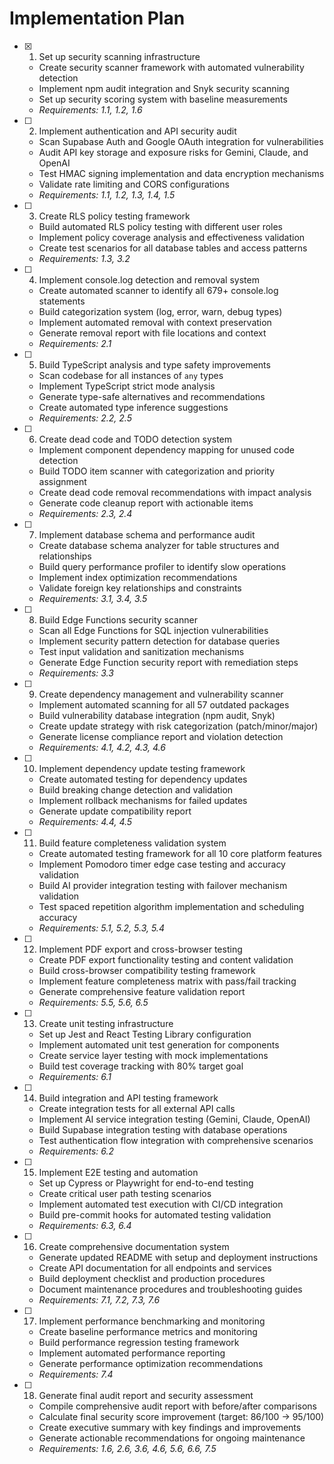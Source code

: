 # Implementation Plan

- [x] 1. Set up security scanning infrastructure



  - Create security scanner framework with automated vulnerability detection
  - Implement npm audit integration and Snyk security scanning
  - Set up security scoring system with baseline measurements
  - _Requirements: 1.1, 1.2, 1.6_

- [ ] 2. Implement authentication and API security audit
  - Scan Supabase Auth and Google OAuth integration for vulnerabilities
  - Audit API key storage and exposure risks for Gemini, Claude, and OpenAI
  - Test HMAC signing implementation and data encryption mechanisms
  - Validate rate limiting and CORS configurations
  - _Requirements: 1.1, 1.2, 1.3, 1.4, 1.5_

- [ ] 3. Create RLS policy testing framework
  - Build automated RLS policy testing with different user roles
  - Implement policy coverage analysis and effectiveness validation
  - Create test scenarios for all database tables and access patterns
  - _Requirements: 1.3, 3.2_

- [ ] 4. Implement console.log detection and removal system
  - Create automated scanner to identify all 679+ console.log statements
  - Build categorization system (log, error, warn, debug types)
  - Implement automated removal with context preservation
  - Generate removal report with file locations and context
  - _Requirements: 2.1_

- [ ] 5. Build TypeScript analysis and type safety improvements
  - Scan codebase for all instances of `any` types
  - Implement TypeScript strict mode analysis
  - Generate type-safe alternatives and recommendations
  - Create automated type inference suggestions
  - _Requirements: 2.2, 2.5_

- [ ] 6. Create dead code and TODO detection system
  - Implement component dependency mapping for unused code detection
  - Build TODO item scanner with categorization and priority assignment
  - Create dead code removal recommendations with impact analysis
  - Generate code cleanup report with actionable items
  - _Requirements: 2.3, 2.4_

- [ ] 7. Implement database schema and performance audit
  - Create database schema analyzer for table structures and relationships
  - Build query performance profiler to identify slow operations
  - Implement index optimization recommendations
  - Validate foreign key relationships and constraints
  - _Requirements: 3.1, 3.4, 3.5_

- [ ] 8. Build Edge Functions security scanner
  - Scan all Edge Functions for SQL injection vulnerabilities
  - Implement security pattern detection for database queries
  - Test input validation and sanitization mechanisms
  - Generate Edge Function security report with remediation steps
  - _Requirements: 3.3_

- [ ] 9. Create dependency management and vulnerability scanner
  - Implement automated scanning for all 57 outdated packages
  - Build vulnerability database integration (npm audit, Snyk)
  - Create update strategy with risk categorization (patch/minor/major)
  - Generate license compliance report and violation detection
  - _Requirements: 4.1, 4.2, 4.3, 4.6_

- [ ] 10. Implement dependency update testing framework
  - Create automated testing for dependency updates
  - Build breaking change detection and validation
  - Implement rollback mechanisms for failed updates
  - Generate update compatibility report
  - _Requirements: 4.4, 4.5_

- [ ] 11. Build feature completeness validation system
  - Create automated testing framework for all 10 core platform features
  - Implement Pomodoro timer edge case testing and accuracy validation
  - Build AI provider integration testing with failover mechanism validation
  - Test spaced repetition algorithm implementation and scheduling accuracy
  - _Requirements: 5.1, 5.2, 5.3, 5.4_

- [ ] 12. Implement PDF export and cross-browser testing
  - Create PDF export functionality testing and content validation
  - Build cross-browser compatibility testing framework
  - Implement feature completeness matrix with pass/fail tracking
  - Generate comprehensive feature validation report
  - _Requirements: 5.5, 5.6, 6.5_

- [ ] 13. Create unit testing infrastructure
  - Set up Jest and React Testing Library configuration
  - Implement automated unit test generation for components
  - Create service layer testing with mock implementations
  - Build test coverage tracking with 80% target goal
  - _Requirements: 6.1_

- [ ] 14. Build integration and API testing framework
  - Create integration tests for all external API calls
  - Implement AI service integration testing (Gemini, Claude, OpenAI)
  - Build Supabase integration testing with database operations
  - Test authentication flow integration with comprehensive scenarios
  - _Requirements: 6.2_

- [ ] 15. Implement E2E testing and automation
  - Set up Cypress or Playwright for end-to-end testing
  - Create critical user path testing scenarios
  - Implement automated test execution with CI/CD integration
  - Build pre-commit hooks for automated testing validation
  - _Requirements: 6.3, 6.4_

- [ ] 16. Create comprehensive documentation system
  - Generate updated README with setup and deployment instructions
  - Create API documentation for all endpoints and services
  - Build deployment checklist and production procedures
  - Document maintenance procedures and troubleshooting guides
  - _Requirements: 7.1, 7.2, 7.3, 7.6_

- [ ] 17. Implement performance benchmarking and monitoring
  - Create baseline performance metrics and monitoring
  - Build performance regression testing framework
  - Implement automated performance reporting
  - Generate performance optimization recommendations
  - _Requirements: 7.4_

- [ ] 18. Generate final audit report and security assessment
  - Compile comprehensive audit report with before/after comparisons
  - Calculate final security score improvement (target: 86/100 → 95/100)
  - Create executive summary with key findings and improvements
  - Generate actionable recommendations for ongoing maintenance
  - _Requirements: 1.6, 2.6, 3.6, 4.6, 5.6, 6.6, 7.5_